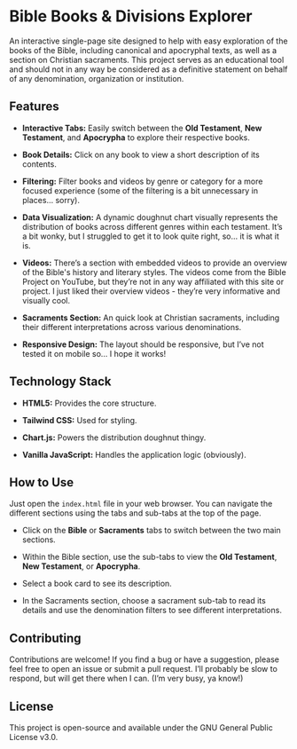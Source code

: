 # Bible Books & Divisions Explorer

An interactive single-page site designed to help with easy exploration of the books of the Bible, including canonical and apocryphal texts, as well as a section on Christian sacraments. This project serves as an educational tool and should not in any way be considered as a definitive statement on behalf of any denomination, organization or institution. 

## Features

- **Interactive Tabs:** Easily switch between the **Old Testament**, **New Testament**, and **Apocrypha** to explore their respective books.
  
- **Book Details:** Click on any book to view a short description of its contents.
  
- **Filtering:** Filter books and videos by genre or category for a more focused experience (some of the filtering is a bit unnecessary in places… sorry).
  
- **Data Visualization:** A dynamic doughnut chart visually represents the distribution of books across different genres within each testament. It’s a bit wonky, but I struggled to get it to look quite right, so… it is what it is.
  
- **Videos:** There’s a section with embedded videos to provide an overview of the Bible's history and literary styles. The videos come from the Bible Project on YouTube, but they’re not in any way affiliated with this site or project. I just liked their overview videos - they’re very informative and visually cool.
  
- **Sacraments Section:** An quick look at Christian sacraments, including their different interpretations across various denominations.
  
- **Responsive Design:** The layout should be responsive, but I’ve not tested it on mobile so… I hope it works!
  

## Technology Stack

- **HTML5:** Provides the core structure.
  
- **Tailwind CSS:** Used for styling.
  
- **Chart.js:** Powers the distribution doughnut thingy.
  
- **Vanilla JavaScript:** Handles the application logic (obviously).
  

## How to Use

Just open the `index.html` file in your web browser. You can navigate the different sections using the tabs and sub-tabs at the top of the page.

- Click on the **Bible** or **Sacraments** tabs to switch between the two main sections.
  
- Within the Bible section, use the sub-tabs to view the **Old Testament**, **New Testament**, or **Apocrypha**.
  
- Select a book card to see its description.
  
- In the Sacraments section, choose a sacrament sub-tab to read its details and use the denomination filters to see different interpretations.
  

## Contributing

Contributions are welcome! If you find a bug or have a suggestion, please feel free to open an issue or submit a pull request. I’ll probably be slow to respond, but will get there when I can. (I’m very busy, ya know!)

## License

This project is open-source and available under the GNU General Public License v3.0.
